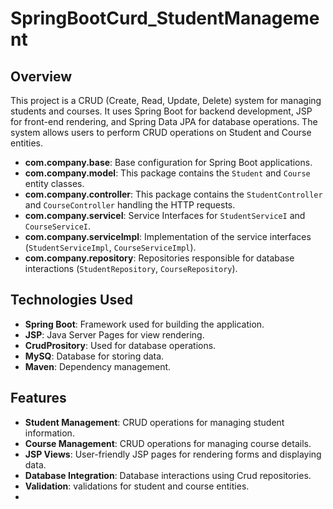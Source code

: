 # SpringBootCurd_StudentManagement

## Overview
This project is a CRUD (Create, Read, Update, Delete) system for managing students and courses. It uses Spring Boot for backend development, JSP for front-end rendering, and Spring Data JPA for database operations. The system allows users to perform CRUD operations on Student and Course entities.


- **com.company.base**: Base configuration for Spring Boot applications.
- **com.company.model**: This package contains the `Student` and `Course` entity classes.
- **com.company.controller**: This package contains the `StudentController` and `CourseController` handling the HTTP requests.
- **com.company.serviceI**: Service Interfaces for `StudentServiceI` and `CourseServiceI`.
- **com.company.serviceImpl**: Implementation of the service interfaces (`StudentServiceImpl`, `CourseServiceImpl`).
- **com.company.repository**: Repositories responsible for database interactions (`StudentRepository`, `CourseRepository`).

## Technologies Used
- **Spring Boot**: Framework used for building the application.
- **JSP**: Java Server Pages for view rendering.
- **CrudPrository**: Used for database operations.
- **MySQ**: Database for storing data.
- **Maven**: Dependency management.

## Features
- **Student Management**: CRUD operations for managing student information.
- **Course Management**: CRUD operations for managing course details.
- **JSP Views**: User-friendly JSP pages for rendering forms and displaying data.
- **Database Integration**: Database interactions using Crud repositories.
- **Validation**:  validations for student and course entities.
-
